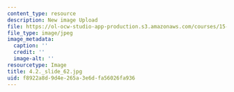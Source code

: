 ```yaml
---
content_type: resource
description: New image Upload
file: https://ol-ocw-studio-app-production.s3.amazonaws.com/courses/15-s21-nuts-and-bolts-of-business-plans-january-iap-2014/f8922a8d9d4e265a3e6dfa56026fa936_4.2._slide_62.jpg
file_type: image/jpeg
image_metadata:
  caption: ''
  credit: ''
  image-alt: ''
resourcetype: Image
title: 4.2._slide_62.jpg
uid: f8922a8d-9d4e-265a-3e6d-fa56026fa936
---
```

